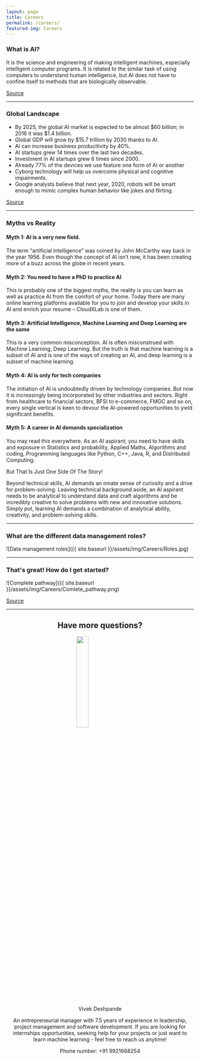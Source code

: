 ```yaml
---
layout: page
title: Careers
permalink: /careers/
featured-img: Careers
---
```


### What is AI?
It is the science and engineering of making intelligent machines, especially intelligent computer programs. It is related to the similar task of using computers to understand human intelligence, but AI does not have to confine itself to methods that are biologically observable.

[Source](http://jmc.stanford.edu/artificial-intelligence/what-is-ai/index.html)

***

### Global Landscape
- By 2025, the global AI market is expected to be almost $60 billion; in 2016 it was $1.4 billion.
- Global GDP will grow by $15.7 trillion by 2030 thanks to AI.
- AI can increase business producitivity by 40%.
- AI startups grew 14 times over the last two decades.
- Investment in AI startups grew 6 times since 2000.
- Already 77% of the devices we use feature one form of AI or another
- Cyborg technology will help us overcome physical and cognitive impairments.
- Google analysts believe that next year, 2020, robots will be smart enough to mimic complex human behavior like jokes and flirting.

[Source](https://techjury.net/stats-about/ai/#gref)

***

### Myths vs Reality

#### Myth 1: AI is a very new field.

The term “artificial intelligence” was coined by John McCarthy way back in the year 1956. Even though the concept of AI isn’t new, it has been creating more of a buzz across the globe in recent years.

#### Myth 2: You need to have a PhD to practice AI

This is probably one of the biggest myths, the reality is you can learn as well as practice AI from the comfort of your home. Today there are many online learning platforms available for you to join and develop your skills in AI and enrich your resume – CloudXLab is one of them.

#### Myth 3: Artificial Intelligence, Machine Learning and Deep Learning are the same

This is a very common misconception. AI is often misconstrued with Machine Learning, Deep Learning. But the truth is that machine learning is a subset of AI and is one of the ways of creating an AI, and deep learning is a subset of machine learning.

#### Myth 4: AI is only for tech companies

The initiation of AI is undoubtedly driven by technology companies. But now it is increasingly being incorporated by other industries and sectors. Right from healthcare to financial sectors, BFSI to e-commerce, FMGC and so on, every single vertical is keen to devour the AI-powered opportunities to yield significant benefits.

#### Myth 5: A career in AI demands specialization

You may read this everywhere. As an AI aspirant, you need to have skills and exposure in Statistics and probability, Applied Maths, Algorithms and coding, Programming languages like Python, C++, Java, R, and Distributed Computing. <br>

But That Is Just One Side Of The Story! <br>

Beyond technical skills, AI demands an innate sense of curiosity and a drive for problem-solving. Leaving technical background aside, an AI aspirant needs to be analytical to understand data and craft algorithms and be incredibly creative to solve problems with new and innovative solutions. Simply put, learning AI demands a combination of analytical ability, creativity, and problem-solving skills.

***

### What are the different data management roles?

![Data management roles]({{ site.baseurl }}/assets/img/Careers/Roles.jpg)

***

### That's great! How do I get started?

![Complete pathway]({{ site.baseurl }}/assets/img/Careers/Comlete_pathway.png)

[Source](https://www.analyticsvidhya.com/blog/2019/01/learning-path-data-scientist-machine-learning-2019/)

***

<h2 style='text-align: center'>Have more questions?</h2>
<img src='{{ site.baseurl }}/assets/img/Careers/Vivek.gif' style='display: block; margin-left: auto; margin-right: auto;width: 25%; height: 25%'>

<p style='text-align: center'>Vivek Deshpande</p>
<p style='text-align: center;'>An entrepreneurial manager with 7.5 years of experience in leadership, project management and software development. If you are looking for internships opportunities, seeking help for your projects or just want to learn machine learning - feel free to reach us anytime!</p>
<p style='text-align: center'>Phone number: +91 9921668254</p>